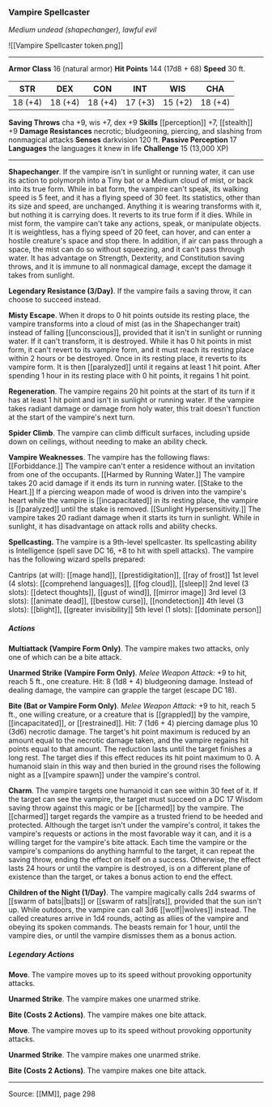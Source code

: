 ### Vampire Spellcaster
_Medium undead (shapechanger), lawful evil_

![[Vampire Spellcaster token.png]]




---

**Armor Class** 16 (natural armor)
**Hit Points** 144 (17d8 + 68)
**Speed** 30 ft.

| STR     | DEX     | CON     | INT     | WIS     | CHA     |
|---------|---------|---------|---------|---------|---------|
| 18 (+4) | 18 (+4) | 18 (+4) | 17 (+3) | 15 (+2) | 18 (+4) |

**Saving Throws** cha +9, wis +7, dex +9
**Skills** [[perception]] +7, [[stealth]] +9
**Damage Resistances** necrotic; bludgeoning, piercing, and slashing from nonmagical attacks
**Senses** darkvision 120 ft.
**Passive Perception** 17
**Languages** the languages it knew in life
**Challenge** 15 (13,000 XP)

---

**Shapechanger**. If the vampire isn't in sunlight or running water, it can use its action to polymorph into a Tiny bat or a Medium cloud of mist, or back into its true form. While in bat form, the vampire can't speak, its walking speed is 5 feet, and it has a flying speed of 30 feet. Its statistics, other than its size and speed, are unchanged. Anything it is wearing transforms with it, but nothing it is carrying does. It reverts to its true form if it dies. While in mist form, the vampire can't take any actions, speak, or manipulate objects. It is weightless, has a flying speed of 20 feet, can hover, and can enter a hostile creature's space and stop there. In addition, if air can pass through a space, the mist can do so without squeezing, and it can't pass through water. It has advantage on Strength, Dexterity, and Constitution saving throws, and it is immune to all nonmagical damage, except the damage it takes from sunlight.

**Legendary Resistance (3/Day)**. If the vampire fails a saving throw, it can choose to succeed instead.

**Misty Escape**. When it drops to 0 hit points outside its resting place, the vampire transforms into a cloud of mist (as in the Shapechanger trait) instead of falling [[unconscious]], provided that it isn't in sunlight or running water. If it can't transform, it is destroyed. While it has 0 hit points in mist form, it can't revert to its vampire form, and it must reach its resting place within 2 hours or be destroyed. Once in its resting place, it reverts to its vampire form. It is then [[paralyzed]] until it regains at least 1 hit point. After spending 1 hour in its resting place with 0 hit points, it regains 1 hit point.

**Regeneration**. The vampire regains 20 hit points at the start of its turn if it has at least 1 hit point and isn't in sunlight or running water. If the vampire takes radiant damage or damage from holy water, this trait doesn't function at the start of the vampire's next turn.

**Spider Climb**. The vampire can climb difficult surfaces, including upside down on ceilings, without needing to make an ability check.

**Vampire Weaknesses**. The vampire has the following flaws: [[Forbiddance.]] The vampire can't enter a residence without an invitation from one of the occupants. [[Harmed by Running Water.]] The vampire takes 20 acid damage if it ends its turn in running water. [[Stake to the Heart.]] If a piercing weapon made of wood is driven into the vampire's heart while the vampire is [[incapacitated]] in its resting place, the vampire is [[paralyzed]] until the stake is removed. [[Sunlight Hypersensitivity.]] The vampire takes 20 radiant damage when it starts its turn in sunlight. While in sunlight, it has disadvantage on attack rolls and ability checks.

**Spellcasting.** The vampire is a 9th-level spellcaster. Its spellcasting ability is Intelligence (spell save DC 16, +8 to hit with spell attacks). The vampire has the following wizard spells prepared:

Cantrips (at will): [[mage hand]], [[prestidigitation]], [[ray of frost]]
1st level (4 slots): [[comprehend languages]], [[fog cloud]], [[sleep]]
2nd level (3 slots): [[detect thoughts]], [[gust of wind]], [[mirror image]]
3rd level (3 slots): [[animate dead]], [[bestow curse]], [[nondetection]]
4th level (3 slots): [[blight]], [[greater invisibility]]
5th level (1 slots): [[dominate person]]

##### Actions
**Multiattack (Vampire Form Only)**. The vampire makes two attacks, only one of which can be a bite attack.

**Unarmed Strike (Vampire Form Only)**. _Melee Weapon Attack:_ +9 to hit, reach 5 ft., one creature. Hit: 8 (1d8 + 4) bludgeoning damage. Instead of dealing damage, the vampire can grapple the target (escape DC 18).

**Bite (Bat or Vampire Form Only)**. _Melee Weapon Attack:_ +9 to hit, reach 5 ft., one willing creature, or a creature that is [[grappled]] by the vampire, [[incapacitated]], or [[restrained]]. Hit: 7 (1d6 + 4) piercing damage plus 10 (3d6) necrotic damage. The target's hit point maximum is reduced by an amount equal to the necrotic damage taken, and the vampire regains hit points equal to that amount. The reduction lasts until the target finishes a long rest. The target dies if this effect reduces its hit point maximum to 0. A humanoid slain in this way and then buried in the ground rises the following night as a [[vampire spawn]] under the vampire's control.

**Charm**. The vampire targets one humanoid it can see within 30 feet of it. If the target can see the vampire, the target must succeed on a DC 17 Wisdom saving throw against this magic or be [[charmed]] by the vampire. The [[charmed]] target regards the vampire as a trusted friend to be heeded and protected. Although the target isn't under the vampire's control, it takes the vampire's requests or actions in the most favorable way it can, and it is a willing target for the vampire's bite attack. Each time the vampire or the vampire's companions do anything harmful to the target, it can repeat the saving throw, ending the effect on itself on a success. Otherwise, the effect lasts 24 hours or until the vampire is destroyed, is on a different plane of existence than the target, or takes a bonus action to end the effect.

**Children of the Night (1/Day)**. The vampire magically calls 2d4 swarms of [[swarm of bats||bats]] or [[swarm of rats||rats]], provided that the sun isn't up. While outdoors, the vampire can call 3d6 [[wolf||wolves]] instead. The called creatures arrive in 1d4 rounds, acting as allies of the vampire and obeying its spoken commands. The beasts remain for 1 hour, until the vampire dies, or until the vampire dismisses them as a bonus action.

##### Legendary Actions
**Move**. The vampire moves up to its speed without provoking opportunity attacks.

**Unarmed Strike**. The vampire makes one unarmed strike.

**Bite (Costs 2 Actions)**. The vampire makes one bite attack.

**Move**. The vampire moves up to its speed without provoking opportunity attacks.

**Unarmed Strike**. The vampire makes one unarmed strike.

**Bite (Costs 2 Actions)**. The vampire makes one bite attack.


---

Source: [[MM]], page 298